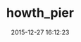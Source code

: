 ---
title:		"howth_pier"
type:		"photos"
mediatype:		"upload"
description:		"TBC"
date:		"2015-12-27 16:12:23"
album:		"landscapes"
filename:		"howth-pier.md"
series:		""
cl_public_id:		"landscapes/howth_pier"
cl_version:		1497004696
format:		"tiff"
bytes:		4762184
width:		2560
height:		1440
colours:
- "#868686"
- "#BFBFBF"
- "#303030"
- "#7F7F7E"
exposure_mode:		"Auto"
program:		"Aperture-priority AE"
aperture:		undefined
focal_length:		"24.0 mm"
iso:		"320"
shutter_speed:		undefined
metering:		"Multi-segment"
flash:		"Off, Did not fire"
white_balance:		"Manual"
colour_temp:		"No colour temperature"
has_crop:		"No"
orientation:		"Horizontal (normal)"
camera_model:		"NIKON D800"
lens_info:		"No lens info"
artist:		"No artist info"
x_resolution:		"300"
y_resolution:		"300"
---